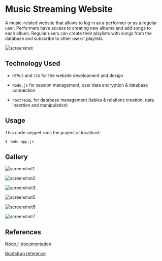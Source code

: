 # Music Streaming Website

A music-related website that allows to log in as a performer or as a regular user.
Performers have access to creating new albums and add songs to each album. 
Regular users can create their playlists with songs from the database and subscribe to other users' playlists.

![screenshot](https://user-images.githubusercontent.com/90532518/231132437-bd912a7e-2f3c-44f6-9d46-d64ccf03b4a2.png)


## Technology Used

* `HTML5` and `CSS` for the website development and design

* `Node.js` for session management, user data encryption & database connection

* `PostreSQL` for database management (tables & relations creation, data insertion and manipulation)

## Usage

This code snippet runs the project at localhost:

```sh
$ node app.js
```

## Gallery

![screenshot1](https://user-images.githubusercontent.com/90532518/231132597-a50e53e5-8a63-4f73-a8e8-7fefda549de4.png)

![screenshot2](https://user-images.githubusercontent.com/90532518/231132632-ff42f0c9-8e8e-4cf6-a4e0-758fa6911cff.png)

![screenshot3](https://user-images.githubusercontent.com/90532518/231132793-40bba8a5-9a33-471b-8274-8ec5ea11e69e.png)


![screenshot5](https://user-images.githubusercontent.com/90532518/231134302-2357d48c-360c-4a0c-9b4d-caffa5d5f8fb.png)

![screenshot6](https://user-images.githubusercontent.com/90532518/231134349-ba1d3cf9-833d-4c70-ab28-1b1e94f939b9.png)

![screenshot7](https://user-images.githubusercontent.com/90532518/231134417-9cbd4e70-0429-43fd-b34f-41d5b70b606c.png)





## References

[Node.jl documentation](https://nodejs.org/en/docs)

[Bootstrap reference](https://getbootstrap.com/docs/3.4/css/)
